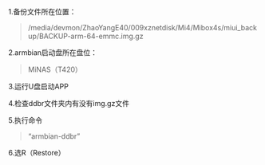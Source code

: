 1.备份文件所在位置：  
>/media/devmon/ZhaoYangE40/009xznetdisk/Mi4/Mibox4s/miui_backup/BACKUP-arm-64-emmc.img.gz  

2.armbian启动盘所在盘位：  
>MiNAS（T420）  

3.运行U盘启动APP  

4.检查ddbr文件夹内有没有img.gz文件  

5.执行命令  
>“armbian-ddbr”  

6.选R（Restore）



